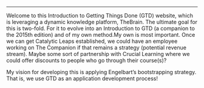 ﻿
---
Welcome to this Introduction to Getting Things Done (GTD) website, which is leveraging a dynamic knowledge platform, TheBrain.  The ultimate goal for this is two-fold.  For it to evolve into an Introduction to GTD (a companion to the 2015th edition) and of my own method.My own is most important.  Once we can get Catalytic Leaps established, we could have an employee working on The Companion if that remains a strategy (potential revenue stream).  Maybe some sort of partnership with Crucial Learning where we could offer discounts to people who go through their course(s)?

My vision for developing this is applying Engelbart’s bootstrapping strategy.  That is, we use GTD as an application development process!






